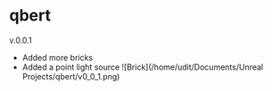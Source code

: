 # qbert
v.0.0.1
+ Added more bricks
+ Added a point light source
![Brick](/home/udit/Documents/Unreal Projects/qbert/v0_0_1.png)